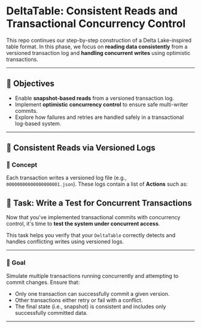 # DeltaTable: Consistent Reads and Transactional Concurrency Control

This repo continues our step-by-step construction of a Delta Lake-inspired table format. In this phase, we focus on **reading data consistently** from a versioned transaction log and **handling concurrent writes** using optimistic transactions.

---

## 🎯 Objectives

- Enable **snapshot-based reads** from a versioned transaction log.
- Implement **optimistic concurrency control** to ensure safe multi-writer commits.
- Explore how failures and retries are handled safely in a transactional log-based system.

---

## 📖 Consistent Reads via Versioned Logs

### 🧠 Concept

Each transaction writes a versioned log file (e.g., `00000000000000000001.json`). These logs contain a list of **Actions** such as:

## 🔄 Task: Write a Test for Concurrent Transactions

Now that you've implemented transactional commits with concurrency control, it's time to **test the system under concurrent access**.

This task helps you verify that your `DeltaTable` correctly detects and handles conflicting writes using versioned logs.

---

### 🧪 Goal

Simulate multiple transactions running concurrently and attempting to commit changes. Ensure that:

- Only one transaction can successfully commit a given version.
- Other transactions either retry or fail with a conflict.
- The final state (i.e., snapshot) is consistent and includes only successfully committed data.

---

